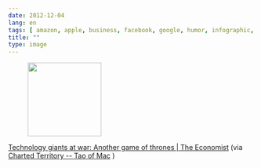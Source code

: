 ```yaml
---
date: 2012-12-04
lang: en
tags: [ amazon, apple, business, facebook, google, humor, infographic, mircrosoft, satire, technology ]
title: ""
type: image
---
```


<figure>
<a
href="https://hugo.ferreira.cc/technology-giants-at-war-another-game-of-thrones/attachment/601/"
rel="attachment"><img
src="https://hugo.ferreira.cc/wp-content/uploads/2012/12/tumblr_mei80cCeQN1qz82meo1_1280-150x150.png"
width="150" height="150" /></a></figure>

[Technology giants at war: Another game of thrones  |  The
Economist](http://www.economist.com/news/21567361-google-apple-facebook-and-amazon-are-each-others-throats-all-sorts-ways-another-game)
(via [Charted Territory -- Tao of
Mac](http://the.taoofmac.com/space/blog/2012/12/01/2220#charted-territory)
)

